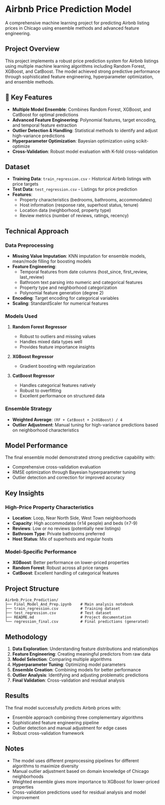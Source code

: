 # Airbnb Price Prediction Model

A comprehensive machine learning project for predicting Airbnb listing prices in Chicago using ensemble methods and advanced feature engineering.

## Project Overview

This project implements a robust price prediction system for Airbnb listings using multiple machine learning algorithms including Random Forest, XGBoost, and CatBoost. The model achieved strong predictive performance through sophisticated feature engineering, hyperparameter optimization, and ensemble methods.

## 🚀 Key Features

- **Multiple Model Ensemble**: Combines Random Forest, XGBoost, and CatBoost for optimal predictions
- **Advanced Feature Engineering**: Polynomial features, target encoding, and temporal feature extraction
- **Outlier Detection & Handling**: Statistical methods to identify and adjust high-variance predictions
- **Hyperparameter Optimization**: Bayesian optimization using scikit-optimize
- **Cross-Validation**: Robust model evaluation with K-fold cross-validation

## Dataset

- **Training Data**: `train_regression.csv` - Historical Airbnb listings with price targets
- **Test Data**: `test_regression.csv` - Listings for price prediction
- **Features**: 
  - Property characteristics (bedrooms, bathrooms, accommodates)
  - Host information (response rate, superhost status, tenure)
  - Location data (neighborhood, property type)
  - Review metrics (number of reviews, ratings, recency)

## Technical Approach

### Data Preprocessing
- **Missing Value Imputation**: KNN imputation for ensemble models, mean/mode filling for boosting models
- **Feature Engineering**:
  - Temporal features from date columns (host_since, first_review, last_review)
  - Bathroom text parsing into numeric and categorical features
  - Property type and neighborhood categorization
  - Polynomial feature generation (degree 2)
- **Encoding**: Target encoding for categorical variables
- **Scaling**: StandardScaler for numerical features

### Models Used

1. **Random Forest Regressor**
   - Robust to outliers and missing values
   - Handles mixed data types well
   - Provides feature importance insights

2. **XGBoost Regressor**
   - Gradient boosting with regularization


3. **CatBoost Regressor**
   - Handles categorical features natively
   - Robust to overfitting
   - Excellent performance on structured data

### Ensemble Strategy
- **Weighted Average**: `(RF + CatBoost + 2×XGBoost) / 4`
- **Outlier Adjustment**: Manual tuning for high-variance predictions based on neighborhood characteristics

## Model Performance

The final ensemble model demonstrated strong predictive capability with:
- Comprehensive cross-validation evaluation
- RMSE optimization through Bayesian hyperparameter tuning
- Outlier detection and correction for improved accuracy

## Key Insights

### High-Price Property Characteristics
- **Location**: Loop, Near North Side, West Town neighborhoods
- **Capacity**: High accommodates (≥14 people) and beds (≥7-9)
- **Reviews**: Low or no reviews (potentially new listings)
- **Bathroom Type**: Private bathrooms preferred
- **Host Status**: Mix of superhosts and regular hosts

### Model-Specific Performance
- **XGBoost**: Better performance on lower-priced properties
- **Random Forest**: Robust across all price ranges
- **CatBoost**: Excellent handling of categorical features

## Project Structure

```
Airbnb_Price_Prediction/
├── Final_Model_And_Prep.ipynb    # Main analysis notebook
├── train_regression.csv          # Training dataset
├── test_regression.csv           # Test dataset  
├── README.md                     # Project documentation
└── regression_final.csv          # Final predictions (generated)
```

## Methodology

1. **Data Exploration**: Understanding feature distributions and relationships
2. **Feature Engineering**: Creating meaningful predictors from raw data
3. **Model Selection**: Comparing multiple algorithms
4. **Hyperparameter Tuning**: Optimizing model parameters
5. **Ensemble Creation**: Combining models for better performance
6. **Outlier Analysis**: Identifying and adjusting problematic predictions
7. **Final Validation**: Cross-validation and residual analysis

## Results

The final model successfully predicts Airbnb prices with:
- Ensemble approach combining three complementary algorithms
- Sophisticated feature engineering pipeline
- Outlier detection and manual adjustment for edge cases
- Robust cross-validation framework

## Notes

- The model uses different preprocessing pipelines for different algorithms to maximize diversity
- Manual outlier adjustment based on domain knowledge of Chicago neighborhoods
- Weighted ensemble gives more importance to XGBoost for lower-priced properties
- Cross-validation predictions used for residual analysis and model improvement



